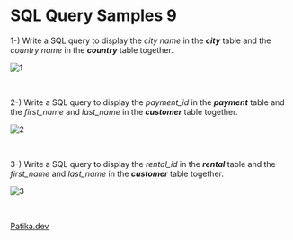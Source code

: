 # SQL Query Samples 9
1-) Write a SQL query to display the *city name* in the ***city*** table and the *country name* in the ***country*** table together.

![1](https://github.com/bedirhansiyam/SQL-Query-Samples/assets/118667545/825ce139-9d02-4a7b-941f-234f6aacf404)

</br>

2-) Write a SQL query to display the *payment_id* in the ***payment*** table and the *first_name* and *last_name* in the ***customer*** table together.

![2](https://github.com/bedirhansiyam/SQL-Query-Samples/assets/118667545/0a3db820-0f1b-432b-813b-c28743a7e714)

</br>

3-) Write a SQL query to display the *rental_id* in the ***rental*** table and the *first_name* and *last_name* in the ***customer*** table together.

![3](https://github.com/bedirhansiyam/SQL-Query-Samples/assets/118667545/4657f8fd-8570-4282-b223-ca084885326e)

</br>

[Patika.dev](https://app.patika.dev/)
